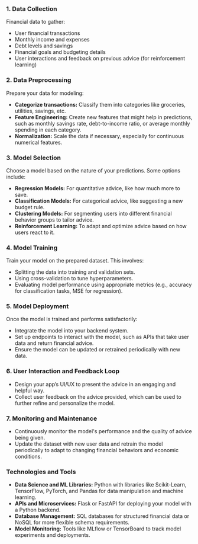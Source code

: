 ### 1. **Data Collection**
Financial data to gather:
- User financial transactions
- Monthly income and expenses
- Debt levels and savings
- Financial goals and budgeting details
- User interactions and feedback on previous advice (for reinforcement learning)

### 2. **Data Preprocessing**
Prepare your data for modeling:
- **Categorize transactions:** Classify them into categories like groceries, utilities, savings, etc.
- **Feature Engineering:** Create new features that might help in predictions, such as monthly savings rate, debt-to-income ratio, or average monthly spending in each category.
- **Normalization:** Scale the data if necessary, especially for continuous numerical features.

### 3. **Model Selection**
Choose a model based on the nature of your predictions. Some options include:
- **Regression Models:** For quantitative advice, like how much more to save.
- **Classification Models:** For categorical advice, like suggesting a new budget rule.
- **Clustering Models:** For segmenting users into different financial behavior groups to tailor advice.
- **Reinforcement Learning:** To adapt and optimize advice based on how users react to it.

### 4. **Model Training**
Train your model on the prepared dataset. This involves:
- Splitting the data into training and validation sets.
- Using cross-validation to tune hyperparameters.
- Evaluating model performance using appropriate metrics (e.g., accuracy for classification tasks, MSE for regression).

### 5. **Model Deployment**
Once the model is trained and performs satisfactorily:
- Integrate the model into your backend system.
- Set up endpoints to interact with the model, such as APIs that take user data and return financial advice.
- Ensure the model can be updated or retrained periodically with new data.

### 6. **User Interaction and Feedback Loop**
- Design your app’s UI/UX to present the advice in an engaging and helpful way.
- Collect user feedback on the advice provided, which can be used to further refine and personalize the model.

### 7. **Monitoring and Maintenance**
- Continuously monitor the model's performance and the quality of advice being given.
- Update the dataset with new user data and retrain the model periodically to adapt to changing financial behaviors and economic conditions.

### Technologies and Tools
- **Data Science and ML Libraries:** Python with libraries like Scikit-Learn, TensorFlow, PyTorch, and Pandas for data manipulation and machine learning.
- **APIs and Microservices:** Flask or FastAPI for deploying your model with a Python backend.
- **Database Management:** SQL databases for structured financial data or NoSQL for more flexible schema requirements.
- **Model Monitoring:** Tools like MLflow or TensorBoard to track model experiments and deployments.
